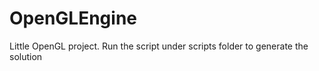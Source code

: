 # OpenGLEngine

Little OpenGL project.
Run the script under scripts folder to generate the solution
